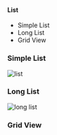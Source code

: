 #### List
* Simple List
* Long List
* Grid View
### Simple List
![list](https://user-images.githubusercontent.com/69578414/134225661-50b3c019-788a-43aa-9764-625c45b41044.PNG)

### Long List
![long list](https://user-images.githubusercontent.com/69578414/134378091-7f460df7-ae03-49d4-ada5-b1164ed0eb69.PNG)

### Grid View
